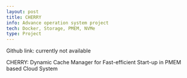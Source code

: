 ```yaml
---
layout: post
title: CHERRY
info: Advance operation system project
tech: Docker, Storage, PMEM, NVMe
type: Project
---
```


Github link: currently not available

CHERRY: Dynamic Cache Manager for Fast-efficient Start-up in PMEM based Cloud System
